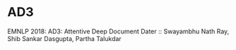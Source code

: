 # AD3
EMNLP 2018: AD3: Attentive Deep Document Dater :: Swayambhu Nath Ray, Shib Sankar Dasgupta, Partha Talukdar
